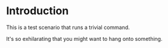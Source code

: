 # Introduction

This is a test scenario that runs a trivial command.

It's so exhilarating that you might want to hang onto something.
